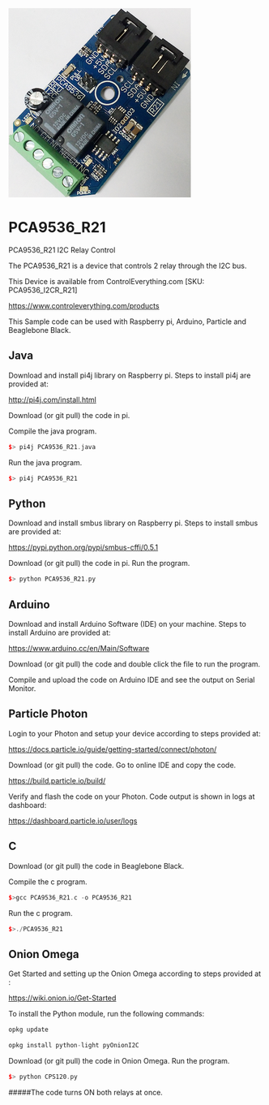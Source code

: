 [![PCA9536_R21](PCA9536_I2CR_R21.png)](https://www.controleverything.com/products)
# PCA9536_R21
PCA9536_R21 I2C Relay Control

The PCA9536_R21 is a device that controls 2 relay through the I2C bus.

This Device is available from ControlEverything.com [SKU: PCA9536_I2CR_R21]

https://www.controleverything.com/products

This Sample code can be used with Raspberry pi, Arduino, Particle and Beaglebone Black.

## Java
Download and install pi4j library on Raspberry pi. Steps to install pi4j are provided at:

http://pi4j.com/install.html

Download (or git pull) the code in pi.

Compile the java program.
```cpp
$> pi4j PCA9536_R21.java
```

Run the java program.
```cpp
$> pi4j PCA9536_R21
```

## Python
Download and install smbus library on Raspberry pi. Steps to install smbus are provided at:

https://pypi.python.org/pypi/smbus-cffi/0.5.1

Download (or git pull) the code in pi. Run the program.

```cpp
$> python PCA9536_R21.py
```

## Arduino
Download and install Arduino Software (IDE) on your machine. Steps to install Arduino are provided at:

https://www.arduino.cc/en/Main/Software

Download (or git pull) the code and double click the file to run the program.

Compile and upload the code on Arduino IDE and see the output on Serial Monitor.


## Particle Photon

Login to your Photon and setup your device according to steps provided at:

https://docs.particle.io/guide/getting-started/connect/photon/

Download (or git pull) the code. Go to online IDE and copy the code.

https://build.particle.io/build/

Verify and flash the code on your Photon. Code output is shown in logs at dashboard:

https://dashboard.particle.io/user/logs


## C

Download (or git pull) the code in Beaglebone Black.

Compile the c program.
```cpp
$>gcc PCA9536_R21.c -o PCA9536_R21
```
Run the c program.
```cpp
$>./PCA9536_R21
```

## Onion Omega

Get Started and setting up the Onion Omega according to steps provided at :

https://wiki.onion.io/Get-Started

To install the Python module, run the following commands:
```cpp
opkg update
```
```cpp
opkg install python-light pyOnionI2C
```

Download (or git pull) the code in Onion Omega. Run the program.

```cpp
$> python CPS120.py
```

#####The code turns ON both relays at once.
